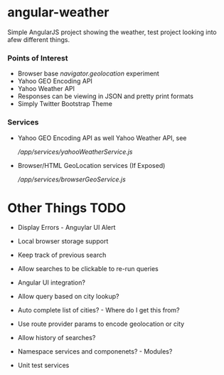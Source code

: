 angular-weather
===============

Simple AngularJS project showing the weather, test project looking into afew different things.

### Points of Interest

* Browser base _navigator.geolocation_ experiment
* Yahoo GEO Encoding API
* Yahoo Weather API
* Responses can be viewing in JSON and pretty print formats
* Simply Twitter Bootstrap Theme

### Services

* Yahoo GEO Encoding API as well Yahoo Weather API, see
 
	_/app/services/yahooWeatherService.js_
	
* Browser/HTML GeoLocation services (If Exposed)

	_/app/services/browserGeoService.js_

 Other Things TODO
=====

* Display Errors - Anguylar UI Alert
* Local browser storage support
* Keep track of previous search
* Allow searches to be clickable to re-run queries

* Angular UI integration?

* Allow query based on city lookup?
* Auto complete list of cities? - Where do I get this from?

* Use route provider params to encode geolocation or city
* Allow history of searches?

* Namespace services and componenets? - Modules?

* Unit test services
